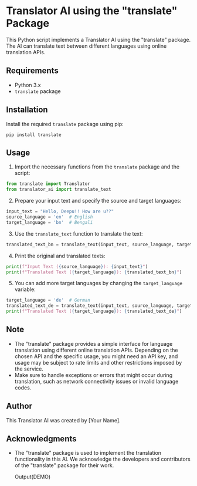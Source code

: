 # Translator AI using the "translate" Package

This Python script implements a Translator AI using the "translate" package. The AI can translate text between different languages using online translation APIs.

## Requirements

- Python 3.x
- `translate` package

## Installation

Install the required `translate` package using pip:

```
pip install translate
```

## Usage

1. Import the necessary functions from the `translate` package and the script:

```python
from translate import Translator
from translator_ai import translate_text
```

2. Prepare your input text and specify the source and target languages:

```python
input_text = "Hello, Deepu!! How are u??"
source_language = 'en'  # English
target_language = 'bn'  # Bengali
```

3. Use the `translate_text` function to translate the text:

```python
translated_text_bn = translate_text(input_text, source_language, target_language)
```

4. Print the original and translated texts:

```python
print(f"Input Text ({source_language}): {input_text}")
print(f"Translated Text ({target_language}): {translated_text_bn}")
```

5. You can add more target languages by changing the `target_language` variable:

```python
target_language = 'de'  # German
translated_text_de = translate_text(input_text, source_language, target_language)
print(f"Translated Text ({target_language}): {translated_text_de}")
```

## Note

- The "translate" package provides a simple interface for language translation using different online translation APIs. Depending on the chosen API and the specific usage, you might need an API key, and usage may be subject to rate limits and other restrictions imposed by the service.
- Make sure to handle exceptions or errors that might occur during translation, such as network connectivity issues or invalid language codes.

## Author

This Translator AI was created by [Your Name].

## Acknowledgments

- The "translate" package is used to implement the translation functionality in this AI. We acknowledge the developers and contributors of the "translate" package for their work.

  Output(DEMO)
